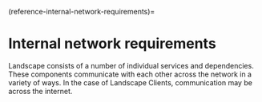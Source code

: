 (reference-internal-network-requirements)=
# Internal network requirements

Landscape consists of a number of individual services and dependencies. These components communicate with each other across the network in a variety of ways. In the case of Landscape Clients, communication may be across the internet.
